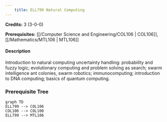 ```yaml
---
    title: ELL799 Natural Computing
---
```

**Credits:** 3 (3-0-0)



**Prerequisites:** [[/Computer Science and Engineering/COL106 | COL106]], [[/Mathematics/MTL106 | MTL106]]

#### Description 
Introduction to natural computing uncertainty handling: probability and fuzzy logic; evolutionary computing and problem solving as search; swarm intelligence ant colonies, swarm robotics; immunocomputing; introduction to DNA computing; basics of quantum computing.

### Prerequisite Tree

```mermaid
graph TD
ELL799 --> COL106
COL106 --> COL100
ELL799 --> MTL106
```